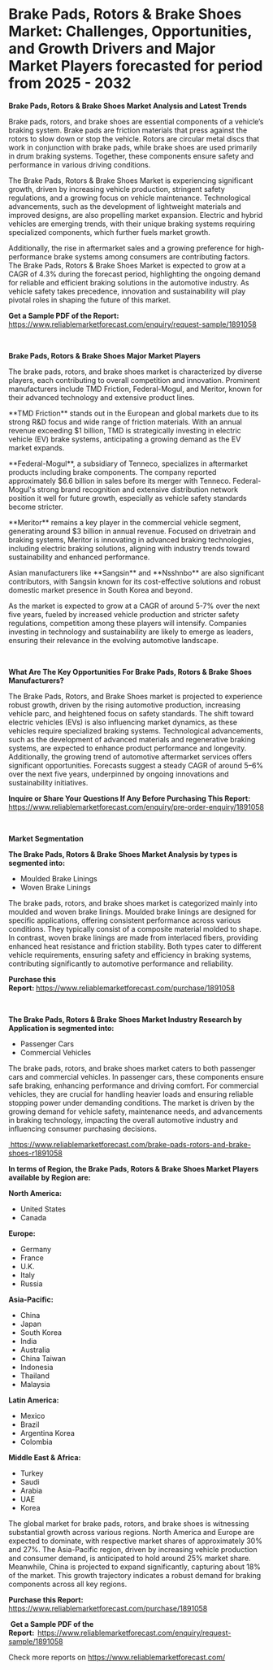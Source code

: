 <p><h1>Brake Pads, Rotors & Brake Shoes Market: Challenges, Opportunities, and Growth Drivers and Major Market Players forecasted for period from 2025 - 2032</h1></p><p><strong>Brake Pads, Rotors & Brake Shoes Market Analysis and Latest Trends</strong></p>
<p><p>Brake pads, rotors, and brake shoes are essential components of a vehicle’s braking system. Brake pads are friction materials that press against the rotors to slow down or stop the vehicle. Rotors are circular metal discs that work in conjunction with brake pads, while brake shoes are used primarily in drum braking systems. Together, these components ensure safety and performance in various driving conditions.</p><p>The Brake Pads, Rotors & Brake Shoes Market is experiencing significant growth, driven by increasing vehicle production, stringent safety regulations, and a growing focus on vehicle maintenance. Technological advancements, such as the development of lightweight materials and improved designs, are also propelling market expansion. Electric and hybrid vehicles are emerging trends, with their unique braking systems requiring specialized components, which further fuels market growth.</p><p>Additionally, the rise in aftermarket sales and a growing preference for high-performance brake systems among consumers are contributing factors. The Brake Pads, Rotors & Brake Shoes Market is expected to grow at a CAGR of 4.3% during the forecast period, highlighting the ongoing demand for reliable and efficient braking solutions in the automotive industry. As vehicle safety takes precedence, innovation and sustainability will play pivotal roles in shaping the future of this market.</p></p>
<p><strong>Get a Sample PDF of the Report:&nbsp;</strong> <a href="https://www.reliablemarketforecast.com/enquiry/request-sample/1891058?utm_campaign=2866&utm_medium=2&utm_source=Github&utm_content=ia&utm_term=28032025&utm_id=brake-pads-rotors-brake-shoes">https://www.reliablemarketforecast.com/enquiry/request-sample/1891058</a></p>
<p>&nbsp;</p>
<p><strong>Brake Pads, Rotors & Brake Shoes Major Market Players</strong></p>
<p><p>The brake pads, rotors, and brake shoes market is characterized by diverse players, each contributing to overall competition and innovation. Prominent manufacturers include TMD Friction, Federal-Mogul, and Meritor, known for their advanced technology and extensive product lines. </p><p>**TMD Friction** stands out in the European and global markets due to its strong R&D focus and wide range of friction materials. With an annual revenue exceeding $1 billion, TMD is strategically investing in electric vehicle (EV) brake systems, anticipating a growing demand as the EV market expands.</p><p>**Federal-Mogul**, a subsidiary of Tenneco, specializes in aftermarket products including brake components. The company reported approximately $6.6 billion in sales before its merger with Tenneco. Federal-Mogul's strong brand recognition and extensive distribution network position it well for future growth, especially as vehicle safety standards become stricter.</p><p>**Meritor** remains a key player in the commercial vehicle segment, generating around $3 billion in annual revenue. Focused on drivetrain and braking systems, Meritor is innovating in advanced braking technologies, including electric braking solutions, aligning with industry trends toward sustainability and enhanced performance.</p><p>Asian manufacturers like **Sangsin** and **Nsshnbo** are also significant contributors, with Sangsin known for its cost-effective solutions and robust domestic market presence in South Korea and beyond. </p><p>As the market is expected to grow at a CAGR of around 5-7% over the next five years, fueled by increased vehicle production and stricter safety regulations, competition among these players will intensify. Companies investing in technology and sustainability are likely to emerge as leaders, ensuring their relevance in the evolving automotive landscape.</p></p>
<p>&nbsp;</p>
<p><strong>What Are The Key Opportunities For Brake Pads, Rotors & Brake Shoes Manufacturers?</strong></p>
<p><p>The Brake Pads, Rotors, and Brake Shoes market is projected to experience robust growth, driven by the rising automotive production, increasing vehicle parc, and heightened focus on safety standards. The shift toward electric vehicles (EVs) is also influencing market dynamics, as these vehicles require specialized braking systems. Technological advancements, such as the development of advanced materials and regenerative braking systems, are expected to enhance product performance and longevity. Additionally, the growing trend of automotive aftermarket services offers significant opportunities. Forecasts suggest a steady CAGR of around 5–6% over the next five years, underpinned by ongoing innovations and sustainability initiatives.</p></p>
<p><strong>Inquire or Share Your Questions If Any Before Purchasing This Report:</strong> <a href="https://www.reliablemarketforecast.com/enquiry/pre-order-enquiry/1891058?utm_campaign=2866&utm_medium=2&utm_source=Github&utm_content=ia&utm_term=28032025&utm_id=brake-pads-rotors-brake-shoes">https://www.reliablemarketforecast.com/enquiry/pre-order-enquiry/1891058</a></p>
<p>&nbsp;</p>
<p><strong>Market Segmentation</strong></p>
<p><strong>The Brake Pads, Rotors & Brake Shoes Market Analysis by types is segmented into:</strong></p>
<p><ul><li>Moulded Brake Linings</li><li>Woven Brake Linings</li></ul></p>
<p><p>The brake pads, rotors, and brake shoes market is categorized mainly into moulded and woven brake linings. Moulded brake linings are designed for specific applications, offering consistent performance across various conditions. They typically consist of a composite material molded to shape. In contrast, woven brake linings are made from interlaced fibers, providing enhanced heat resistance and friction stability. Both types cater to different vehicle requirements, ensuring safety and efficiency in braking systems, contributing significantly to automotive performance and reliability.</p></p>
<p><strong>Purchase this Report:&nbsp;</strong><a href="https://www.reliablemarketforecast.com/purchase/1891058?utm_campaign=2866&utm_medium=2&utm_source=Github&utm_content=ia&utm_term=28032025&utm_id=brake-pads-rotors-brake-shoes">https://www.reliablemarketforecast.com/purchase/1891058</a></p>
<p>&nbsp;</p>
<p><strong>The Brake Pads, Rotors & Brake Shoes Market Industry Research by Application is segmented into:</strong></p>
<p><ul><li>Passenger Cars</li><li>Commercial Vehicles</li></ul></p>
<p><p>The brake pads, rotors, and brake shoes market caters to both passenger cars and commercial vehicles. In passenger cars, these components ensure safe braking, enhancing performance and driving comfort. For commercial vehicles, they are crucial for handling heavier loads and ensuring reliable stopping power under demanding conditions. The market is driven by the growing demand for vehicle safety, maintenance needs, and advancements in braking technology, impacting the overall automotive industry and influencing consumer purchasing decisions.</p></p>
<p><a href="https://www.reliablemarketforecast.com/brake-pads-rotors-and-brake-shoes-r1891058?utm_campaign=2866&utm_medium=2&utm_source=Github&utm_content=ia&utm_term=28032025&utm_id=brake-pads-rotors-brake-shoes">&nbsp;https://www.reliablemarketforecast.com/brake-pads-rotors-and-brake-shoes-r1891058</a></p>
<p><strong>In terms of Region, the Brake Pads, Rotors & Brake Shoes Market Players available by Region are:</strong></p>
<p>
    <p> <strong> North America: </strong>
        <ul>
            <li>United States</li>
            <li>Canada</li>
        </ul>
        </p> 
    <p> <strong> Europe: </strong>
        <ul>
            <li>Germany</li>
            <li>France</li>
            <li>U.K.</li>
            <li>Italy</li>
            <li>Russia</li>
        </ul>
        </p> 
    <p> <strong> Asia-Pacific: </strong>
        <ul>
            <li>China</li>
            <li>Japan</li>
            <li>South Korea</li>
            <li>India</li>
            <li>Australia</li>
            <li>China Taiwan</li>
            <li>Indonesia</li>
            <li>Thailand</li>
            <li>Malaysia</li>
        </ul>
        </p> 
    <p> <strong> Latin America: </strong>
        <ul>
            <li>Mexico</li>
            <li>Brazil</li>
            <li>Argentina Korea</li>
            <li>Colombia</li>
        </ul>
        </p> 
    <p> <strong> Middle East & Africa: </strong>
        <ul>
            <li>Turkey</li>
            <li>Saudi</li>
            <li>Arabia</li>
            <li>UAE</li>
            <li>Korea</li>
        </ul>
    </p>
    </p>
<p><p>The global market for brake pads, rotors, and brake shoes is witnessing substantial growth across various regions. North America and Europe are expected to dominate, with respective market shares of approximately 30% and 27%. The Asia-Pacific region, driven by increasing vehicle production and consumer demand, is anticipated to hold around 25% market share. Meanwhile, China is projected to expand significantly, capturing about 18% of the market. This growth trajectory indicates a robust demand for braking components across all key regions.</p></p>
<p><strong>Purchase this Report: </strong><a href="https://www.reliablemarketforecast.com/purchase/1891058?utm_campaign=2866&utm_medium=2&utm_source=Github&utm_content=ia&utm_term=28032025&utm_id=brake-pads-rotors-brake-shoes">https://www.reliablemarketforecast.com/purchase/1891058</a></p>
<p>&nbsp;<strong>Get a Sample PDF of the Report:&nbsp;&nbsp;</strong><a href="https://www.reliablemarketforecast.com/enquiry/request-sample/1891058?utm_campaign=2866&utm_medium=2&utm_source=Github&utm_content=ia&utm_term=28032025&utm_id=brake-pads-rotors-brake-shoes">https://www.reliablemarketforecast.com/enquiry/request-sample/1891058</a></p>
<p><strong></strong></p>
<p>Check more reports on <a href="https://www.reliablemarketforecast.com/?utm_campaign=2866&utm_medium=2&utm_source=Github&utm_content=ia&utm_term=28032025&utm_id=brake-pads-rotors-brake-shoes">https://www.reliablemarketforecast.com/</a></p>